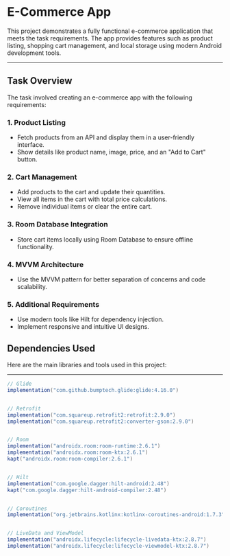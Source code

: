 # **E-Commerce App**

This project demonstrates a fully functional e-commerce application that meets the task requirements. The app provides features such as product listing, shopping cart management, and local storage using modern Android development tools.

---

## **Task Overview**

The task involved creating an e-commerce app with the following requirements:


### **1. Product Listing**
- Fetch products from an API and display them in a user-friendly interface.
- Show details like product name, image, price, and an "Add to Cart" button.


### **2. Cart Management**
- Add products to the cart and update their quantities.
- View all items in the cart with total price calculations.
- Remove individual items or clear the entire cart.


### **3. Room Database Integration**
- Store cart items locally using Room Database to ensure offline functionality.


### **4. MVVM Architecture**
- Use the MVVM pattern for better separation of concerns and code scalability.


### **5. Additional Requirements**
- Use modern tools like Hilt for dependency injection.
- Implement responsive and intuitive UI designs.


## **Dependencies Used**

Here are the main libraries and tools used in this project:

---

```gradle
// Glide
implementation("com.github.bumptech.glide:glide:4.16.0")


// Retrofit
implementation("com.squareup.retrofit2:retrofit:2.9.0")
implementation("com.squareup.retrofit2:converter-gson:2.9.0")


// Room
implementation("androidx.room:room-runtime:2.6.1")
implementation("androidx.room:room-ktx:2.6.1")
kapt("androidx.room:room-compiler:2.6.1")


// Hilt
implementation("com.google.dagger:hilt-android:2.48")
kapt("com.google.dagger:hilt-android-compiler:2.48")


// Coroutines
implementation("org.jetbrains.kotlinx:kotlinx-coroutines-android:1.7.3")


// LiveData and ViewModel
implementation("androidx.lifecycle:lifecycle-livedata-ktx:2.8.7")
implementation("androidx.lifecycle:lifecycle-viewmodel-ktx:2.8.7")